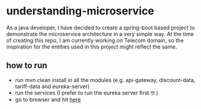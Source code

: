 # understanding-microservice
As a java developer, I have decided to create a spring-boot based project to demonstrate the microservice architecture in a very simple way.
At the time of creating this repo, I am currently working on Telecom domain, so the inspiration for the entities used in this project might reflect the same.

## how to run
- run mvn clean install in all the modules (e.g. api-gateway, discount-data, tariff-data and eureka-server)
- run the services (I prefer to run the eureka server first :nerd_face: )
- go to browser and hit [here](http://localhost:8999/tariffdata/12)

